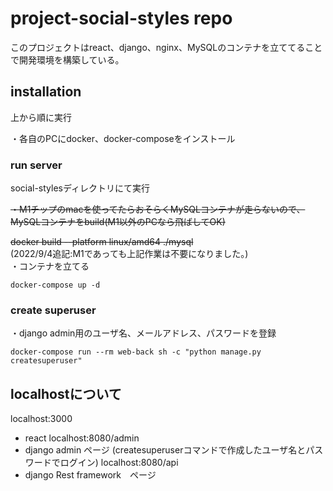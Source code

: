 # project-social-styles repo
このプロジェクトはreact、django、nginx、MySQLのコンテナを立ててることで開発環境を構築している。

## installation
上から順に実行

・各自のPCにdocker、docker-composeをインストール

### run server
social-stylesディレクトリにて実行

~~・M1チップのmacを使ってたらおそらくMySQLコンテナが走らないので、MySQLコンテナをbuild(M1以外のPCなら飛ばしてOK)~~

~~docker build --platform linux/amd64 ./mysql~~  
(2022/9/4追記:M1であっても上記作業は不要になりました。)  
・コンテナを立てる

```
docker-compose up -d
```

### create superuser

・django admin用のユーザ名、メールアドレス、パスワードを登録
```
docker-compose run --rm web-back sh -c "python manage.py createsuperuser"
```

## localhostについて

localhost:3000
 - react
localhost:8080/admin
 - django admin ページ (createsuperuserコマンドで作成したユーザ名とパスワードでログイン)
localhost:8080/api
 - django Rest framework　ページ



